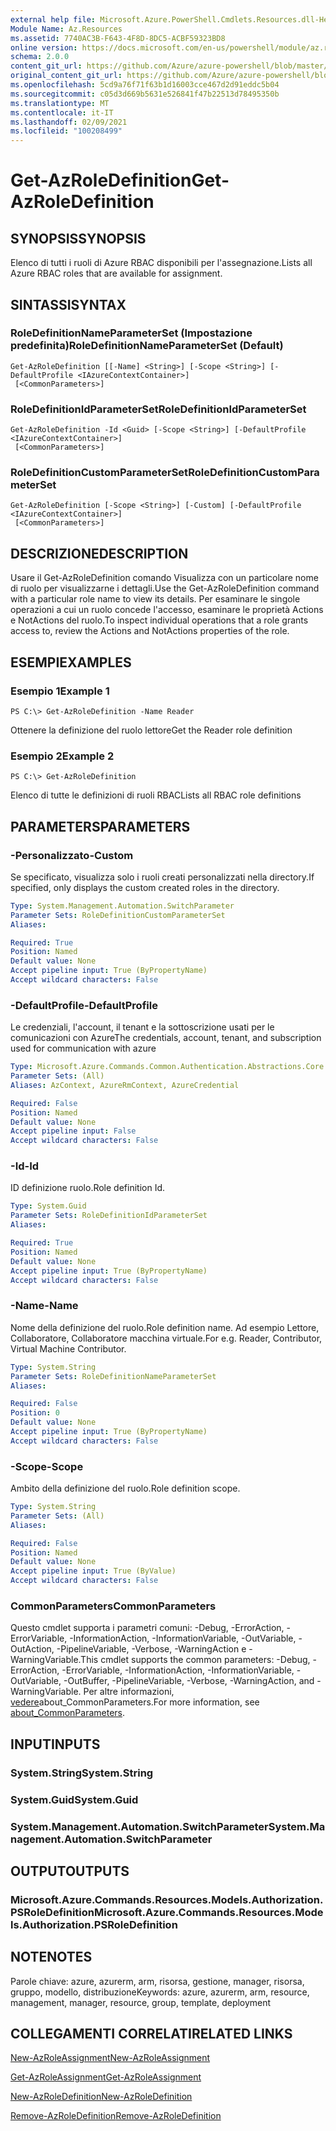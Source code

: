 ```yaml
---
external help file: Microsoft.Azure.PowerShell.Cmdlets.Resources.dll-Help.xml
Module Name: Az.Resources
ms.assetid: 7740AC3B-F643-4F8D-8DC5-ACBF59323BD8
online version: https://docs.microsoft.com/en-us/powershell/module/az.resources/get-azroledefinition
schema: 2.0.0
content_git_url: https://github.com/Azure/azure-powershell/blob/master/src/Resources/Resources/help/Get-AzRoleDefinition.md
original_content_git_url: https://github.com/Azure/azure-powershell/blob/master/src/Resources/Resources/help/Get-AzRoleDefinition.md
ms.openlocfilehash: 5cd9a76f71f63b1d16003cce467d2d91eddc5b04
ms.sourcegitcommit: c05d3d669b5631e526841f47b22513d78495350b
ms.translationtype: MT
ms.contentlocale: it-IT
ms.lasthandoff: 02/09/2021
ms.locfileid: "100208499"
---
```

# <span data-ttu-id="b403b-101">Get-AzRoleDefinition</span><span class="sxs-lookup"><span data-stu-id="b403b-101">Get-AzRoleDefinition</span></span>

## <span data-ttu-id="b403b-102">SYNOPSIS</span><span class="sxs-lookup"><span data-stu-id="b403b-102">SYNOPSIS</span></span>
<span data-ttu-id="b403b-103">Elenco di tutti i ruoli di Azure RBAC disponibili per l'assegnazione.</span><span class="sxs-lookup"><span data-stu-id="b403b-103">Lists all Azure RBAC roles that are available for assignment.</span></span>

## <span data-ttu-id="b403b-104">SINTASSI</span><span class="sxs-lookup"><span data-stu-id="b403b-104">SYNTAX</span></span>

### <span data-ttu-id="b403b-105">RoleDefinitionNameParameterSet (Impostazione predefinita)</span><span class="sxs-lookup"><span data-stu-id="b403b-105">RoleDefinitionNameParameterSet (Default)</span></span>
```
Get-AzRoleDefinition [[-Name] <String>] [-Scope <String>] [-DefaultProfile <IAzureContextContainer>]
 [<CommonParameters>]
```

### <span data-ttu-id="b403b-106">RoleDefinitionIdParameterSet</span><span class="sxs-lookup"><span data-stu-id="b403b-106">RoleDefinitionIdParameterSet</span></span>
```
Get-AzRoleDefinition -Id <Guid> [-Scope <String>] [-DefaultProfile <IAzureContextContainer>]
 [<CommonParameters>]
```

### <span data-ttu-id="b403b-107">RoleDefinitionCustomParameterSet</span><span class="sxs-lookup"><span data-stu-id="b403b-107">RoleDefinitionCustomParameterSet</span></span>
```
Get-AzRoleDefinition [-Scope <String>] [-Custom] [-DefaultProfile <IAzureContextContainer>]
 [<CommonParameters>]
```

## <span data-ttu-id="b403b-108">DESCRIZIONE</span><span class="sxs-lookup"><span data-stu-id="b403b-108">DESCRIPTION</span></span>
<span data-ttu-id="b403b-109">Usare il Get-AzRoleDefinition comando Visualizza con un particolare nome di ruolo per visualizzarne i dettagli.</span><span class="sxs-lookup"><span data-stu-id="b403b-109">Use the Get-AzRoleDefinition command with a particular role name to view its details.</span></span>
<span data-ttu-id="b403b-110">Per esaminare le singole operazioni a cui un ruolo concede l'accesso, esaminare le proprietà Actions e NotActions del ruolo.</span><span class="sxs-lookup"><span data-stu-id="b403b-110">To inspect individual operations that a role grants access to, review the Actions and NotActions properties of the role.</span></span>

## <span data-ttu-id="b403b-111">ESEMPI</span><span class="sxs-lookup"><span data-stu-id="b403b-111">EXAMPLES</span></span>

### <span data-ttu-id="b403b-112">Esempio 1</span><span class="sxs-lookup"><span data-stu-id="b403b-112">Example 1</span></span>
```
PS C:\> Get-AzRoleDefinition -Name Reader
```

<span data-ttu-id="b403b-113">Ottenere la definizione del ruolo lettore</span><span class="sxs-lookup"><span data-stu-id="b403b-113">Get the Reader role definition</span></span>

### <span data-ttu-id="b403b-114">Esempio 2</span><span class="sxs-lookup"><span data-stu-id="b403b-114">Example 2</span></span>
```
PS C:\> Get-AzRoleDefinition
```

<span data-ttu-id="b403b-115">Elenco di tutte le definizioni di ruoli RBAC</span><span class="sxs-lookup"><span data-stu-id="b403b-115">Lists all RBAC role definitions</span></span>

## <span data-ttu-id="b403b-116">PARAMETERS</span><span class="sxs-lookup"><span data-stu-id="b403b-116">PARAMETERS</span></span>

### <span data-ttu-id="b403b-117">-Personalizzato</span><span class="sxs-lookup"><span data-stu-id="b403b-117">-Custom</span></span>
<span data-ttu-id="b403b-118">Se specificato, visualizza solo i ruoli creati personalizzati nella directory.</span><span class="sxs-lookup"><span data-stu-id="b403b-118">If specified, only displays the custom created roles in the directory.</span></span>

```yaml
Type: System.Management.Automation.SwitchParameter
Parameter Sets: RoleDefinitionCustomParameterSet
Aliases:

Required: True
Position: Named
Default value: None
Accept pipeline input: True (ByPropertyName)
Accept wildcard characters: False
```

### <span data-ttu-id="b403b-119">-DefaultProfile</span><span class="sxs-lookup"><span data-stu-id="b403b-119">-DefaultProfile</span></span>
<span data-ttu-id="b403b-120">Le credenziali, l'account, il tenant e la sottoscrizione usati per le comunicazioni con Azure</span><span class="sxs-lookup"><span data-stu-id="b403b-120">The credentials, account, tenant, and subscription used for communication with azure</span></span>

```yaml
Type: Microsoft.Azure.Commands.Common.Authentication.Abstractions.Core.IAzureContextContainer
Parameter Sets: (All)
Aliases: AzContext, AzureRmContext, AzureCredential

Required: False
Position: Named
Default value: None
Accept pipeline input: False
Accept wildcard characters: False
```

### <span data-ttu-id="b403b-121">-Id</span><span class="sxs-lookup"><span data-stu-id="b403b-121">-Id</span></span>
<span data-ttu-id="b403b-122">ID definizione ruolo.</span><span class="sxs-lookup"><span data-stu-id="b403b-122">Role definition Id.</span></span>

```yaml
Type: System.Guid
Parameter Sets: RoleDefinitionIdParameterSet
Aliases:

Required: True
Position: Named
Default value: None
Accept pipeline input: True (ByPropertyName)
Accept wildcard characters: False
```

### <span data-ttu-id="b403b-123">-Name</span><span class="sxs-lookup"><span data-stu-id="b403b-123">-Name</span></span>
<span data-ttu-id="b403b-124">Nome della definizione del ruolo.</span><span class="sxs-lookup"><span data-stu-id="b403b-124">Role definition name.</span></span>
<span data-ttu-id="b403b-125">Ad esempio Lettore, Collaboratore, Collaboratore macchina virtuale.</span><span class="sxs-lookup"><span data-stu-id="b403b-125">For e.g. Reader, Contributor, Virtual Machine Contributor.</span></span>

```yaml
Type: System.String
Parameter Sets: RoleDefinitionNameParameterSet
Aliases:

Required: False
Position: 0
Default value: None
Accept pipeline input: True (ByPropertyName)
Accept wildcard characters: False
```

### <span data-ttu-id="b403b-126">-Scope</span><span class="sxs-lookup"><span data-stu-id="b403b-126">-Scope</span></span>
<span data-ttu-id="b403b-127">Ambito della definizione del ruolo.</span><span class="sxs-lookup"><span data-stu-id="b403b-127">Role definition scope.</span></span>

```yaml
Type: System.String
Parameter Sets: (All)
Aliases:

Required: False
Position: Named
Default value: None
Accept pipeline input: True (ByValue)
Accept wildcard characters: False
```

### <span data-ttu-id="b403b-128">CommonParameters</span><span class="sxs-lookup"><span data-stu-id="b403b-128">CommonParameters</span></span>
<span data-ttu-id="b403b-129">Questo cmdlet supporta i parametri comuni: -Debug, -ErrorAction, -ErrorVariable, -InformationAction, -InformationVariable, -OutVariable, -OutAction, -PipelineVariable, -Verbose, -WarningAction e -WarningVariable.</span><span class="sxs-lookup"><span data-stu-id="b403b-129">This cmdlet supports the common parameters: -Debug, -ErrorAction, -ErrorVariable, -InformationAction, -InformationVariable, -OutVariable, -OutBuffer, -PipelineVariable, -Verbose, -WarningAction, and -WarningVariable.</span></span> <span data-ttu-id="b403b-130">Per altre informazioni, [vedere](http://go.microsoft.com/fwlink/?LinkID=113216)about_CommonParameters.</span><span class="sxs-lookup"><span data-stu-id="b403b-130">For more information, see [about_CommonParameters](http://go.microsoft.com/fwlink/?LinkID=113216).</span></span>

## <span data-ttu-id="b403b-131">INPUT</span><span class="sxs-lookup"><span data-stu-id="b403b-131">INPUTS</span></span>

### <span data-ttu-id="b403b-132">System.String</span><span class="sxs-lookup"><span data-stu-id="b403b-132">System.String</span></span>

### <span data-ttu-id="b403b-133">System.Guid</span><span class="sxs-lookup"><span data-stu-id="b403b-133">System.Guid</span></span>

### <span data-ttu-id="b403b-134">System.Management.Automation.SwitchParameter</span><span class="sxs-lookup"><span data-stu-id="b403b-134">System.Management.Automation.SwitchParameter</span></span>

## <span data-ttu-id="b403b-135">OUTPUT</span><span class="sxs-lookup"><span data-stu-id="b403b-135">OUTPUTS</span></span>

### <span data-ttu-id="b403b-136">Microsoft.Azure.Commands.Resources.Models.Authorization.PSRoleDefinition</span><span class="sxs-lookup"><span data-stu-id="b403b-136">Microsoft.Azure.Commands.Resources.Models.Authorization.PSRoleDefinition</span></span>

## <span data-ttu-id="b403b-137">NOTE</span><span class="sxs-lookup"><span data-stu-id="b403b-137">NOTES</span></span>
<span data-ttu-id="b403b-138">Parole chiave: azure, azurerm, arm, risorsa, gestione, manager, risorsa, gruppo, modello, distribuzione</span><span class="sxs-lookup"><span data-stu-id="b403b-138">Keywords: azure, azurerm, arm, resource, management, manager, resource, group, template, deployment</span></span>

## <span data-ttu-id="b403b-139">COLLEGAMENTI CORRELATI</span><span class="sxs-lookup"><span data-stu-id="b403b-139">RELATED LINKS</span></span>

[<span data-ttu-id="b403b-140">New-AzRoleAssignment</span><span class="sxs-lookup"><span data-stu-id="b403b-140">New-AzRoleAssignment</span></span>](./New-AzRoleAssignment.md)

[<span data-ttu-id="b403b-141">Get-AzRoleAssignment</span><span class="sxs-lookup"><span data-stu-id="b403b-141">Get-AzRoleAssignment</span></span>](./Get-AzRoleAssignment.md)

[<span data-ttu-id="b403b-142">New-AzRoleDefinition</span><span class="sxs-lookup"><span data-stu-id="b403b-142">New-AzRoleDefinition</span></span>](./New-AzRoleDefinition.md)

[<span data-ttu-id="b403b-143">Remove-AzRoleDefinition</span><span class="sxs-lookup"><span data-stu-id="b403b-143">Remove-AzRoleDefinition</span></span>](./Remove-AzRoleDefinition.md)


